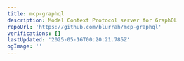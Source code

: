 ```yaml
---
title: mcp-graphql
description: Model Context Protocol server for GraphQL
repoUrl: 'https://github.com/blurrah/mcp-graphql'
verifications: []
lastUpdated: '2025-05-16T00:20:21.785Z'
ogImage: ''
---
```


